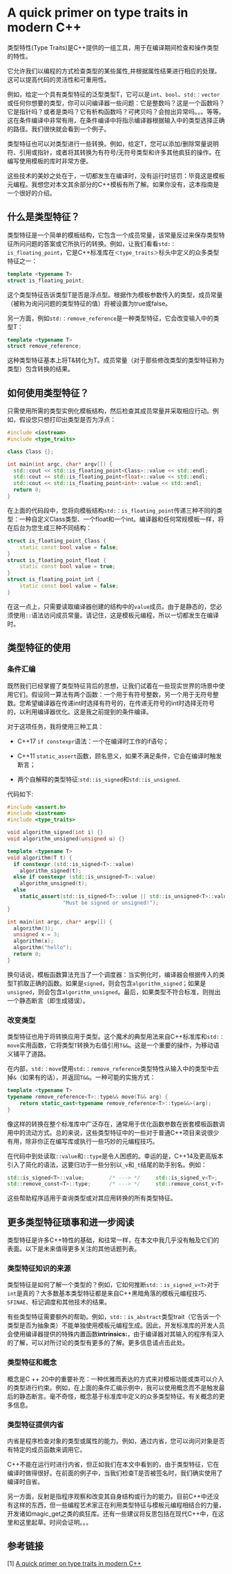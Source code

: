 # A quick primer on type traits in modern C++

类型特性(Type Traits)是C++提供的一组工具，用于在编译期间检查和操作类型的特性。

它允许我们以编程的方式检查类型的某些属性,并根据属性结果进行相应的处理。这可以提高代码的灵活性和可重用性。

例如，给定一个具有类型特征的泛型类型T，它可以是`int`、`bool`、`std:：vector`或任何你想要的类型，你可以问编译器一些问题：它是整数吗？这是一个函数吗？它是指针吗？或者是类吗？它有析构函数吗？可拷贝吗？会抛出异常吗。。。等等。这在条件编译中非常有用，在条件编译中将指示编译器根据输入中的类型选择正确的路径。我们很快就会看到一个例子。

类型特征也可以对类型进行一些转换。例如，给定T，您可以添加/删除常量说明符、引用或指针，或者将其转换为有符号/无符号类型和许多其他疯狂的操作。在编写使用模板的库时非常方便。

这些技术的美妙之处在于，一切都发生在编译时，没有运行时惩罚：毕竟这是模板元编程。我想您对本文其余部分的C++模板有所了解。如果你没有，这本指南是一个很好的介绍。

## 什么是类型特征？

类型特征是一个简单的模板结构，它包含一个成员常量，该常量反过来保存类型特征所问问题的答案或它所执行的转换。例如，让我们看看`std:：is_floating_point`，它是C++标准库在`＜type_traits＞`标头中定义的众多类型特征之一：

```c++
template <typename T>
struct is_floating_point;
```

这个类型特征告诉类型T是否是浮点型。根据作为模板参数传入的类型，成员常量（被称为询问问题的类型特征的值）将被设置为true或false。

另一方面，例如`std:：remove_reference`是一种类型特征，它会改变输入中的类型T：

```c++
template <typename T>
struct remove_reference;
```

这种类型特征基本上将T&转化为T。成员常量（对于那些修改类型的类型特征称为类型）包含转换的结果。

## 如何使用类型特征？

只需使用所需的类型实例化模板结构，然后检查其成员常量并采取相应行动。例如，假设您只想打印出类型是否为浮点：

```c++
#include <iostream>
#include <type_traits>

class Class {};

int main(int argc, char* argv[]) {
  std::cout << std::is_floating_point<Class>::value << std::endl;
  std::cout << std::is_floating_point<float>::value << std::endl;
  std::cout << std::is_floating_point<int>::value << std::endl;
  return 0;
}

```

在上面的代码段中，您将向模板结构`std:：is_floating_point`传递三种不同的类型：一种自定义Class类型、一个float和一个int。编译器和任何常规模板一样，将在后台为您生成三种不同结构：

```c++
struct is_floating_point_Class {
    static const bool value = false;
}
struct is_floating_point_float {
    static const bool value = true;
}
struct is_floating_point_int {
    static const bool value = false;
}
```

在这一点上，只需要读取编译器创建的结构中的`value`成员。由于是静态的，您必须使用`::`语法访问成员常量。请记住，这是模板元编程，所以一切都发生在编译时。

## 类型特征的使用

### 条件汇编

既然我们已经掌握了类型特征背后的思想，让我们试着在一些现实世界的场景中使用它们。假设同一算法有两个函数：一个用于有符号整数，另一个用于无符号整数。您希望编译器在传递int时选择有符号的，在传递无符号的int时选择无符号的，以利用编译器优化。这是我之前提到的条件编译。

对于这项任务，我将使用三种工具：

- C++17 `if constexpr`语法：一个在编译时工作的if语句；

- C++11 `static_assert`函数，顾名思义，如果不满足条件，它会在编译时触发断言；

- 两个自解释的类型特征:`std::is_signed`和`std::is_unsigned`.

代码如下:

```c++
#include <assert.h>
#include <iostream>
#include <type_traits>

void algorithm_signed(int i) {}
void algorithm_unsigned(unsigned u) {}

template <typename T>
void algorithm(T t) {
  if constexpr (std::is_signed<T>::value)
    algorithm_signed(t);
  else if constexpr (std::is_unsigned<T>::value)
    algorithm_unsigned(t);
  else
    static_assert(std::is_signed<T>::value || std::is_unsigned<T>::value,
                  "Must be signed or unsigned!");
}

int main(int argc, char* argv[]) {
  algorithm(3);
  unsigned x = 3;
  algorithm(x);
  algorithm("hello");
  return 0;
}

```

换句话说，模板函数算法充当了一个调度器：当实例化时，编译器会根据传入的类型T抓取正确的函数。如果是`signed`，则会包含`algorithm_signed`；如果是`unsigned`，则会包含`algorithm_unsigned`。最后，如果类型不符合标准，则抛出一个静态断言（即生成错误）。

### 改变类型

类型特征也用于将转换应用于类型。这个魔术的典型用法来自C++标准库和`std:：move`实用函数，它将类型`T`转换为右值引用`T&&`。这是一个重要的操作，为移动语义铺平了道路。

在内部，`std:：move`使用`std:：remove_reference`类型特性从输入中的类型中去掉`&`（如果有的话），并返回`T&&`。一种可能的实施方式：

```c++
template <typename T>
typename remove_reference<T>::type&& move(T&& arg) {
    return static_cast<typename remove_reference<T>::type&&>(arg);
}
```

像这样的转换在整个标准库中广泛存在，通常用于优化函数参数在嵌套模板函数调用中的流动方式。总的来说，这些类型特征中的一些对于普通C++项目来说很少有用，除非你正在编写库或执行一些巧妙的元编程技巧。

在代码中到处读取`::value`和`::type`是令人困惑的。幸运的是，C++14及更高版本引入了简化的语法，这要归功于一些分别以`_v`和`_t`结尾的助手别名。例如：

```c++
std::is_signed<T>::value;        /* ---> */     std::is_signed_v<T>;
std::remove_const<T>::type;      /* ---> */     std::remove_const_v<T>;
```

这些帮助程序适用于查询类型或对其应用转换的所有类型特征。

## 更多类型特征琐事和进一步阅读

类型特征是许多C++特性的基础，和往常一样，在本文中我几乎没有触及它们的表面。以下是未来值得更多关注的其他话题列表。

### 类型特征知识的来源

类型特征是如何了解一个类型的？例如，它如何推断`std:：is_signed_v<T>`对于`int`是真的？大多数基本类型特征都是来自C++黑暗角落的模板元编程技巧、`SFINAE`、标记调度和其他技术的结果。

有些类型特征需要额外的帮助。例如，`std:：is_abstract`类型trait（它告诉一个类型是否为抽象类）不能单独使用模板元编程生成。因此，开发标准库的开发人员会使用编译器提供的特殊内置函数**intrinsics:**，由于编译器对其输入的程序有深入的了解，可以对所讨论的类型有更多的了解。更多信息请点击此处。

### 类型特征和概念

概念是C ++ 20中的重要补充：一种优雅而表达的方式来对模板功能或类可以介入的类型进行约束。例如，在上面的条件汇编示例中，我可以使用概念而不是触发最后的静态断言。毫不奇怪，概念基于标准库中定义的众多类型特征。有关概念的更多信息。

### 类型特征提供内省

内省是程序检查对象的类型或属性的能力。例如，通过内省，您可以询问对象是否有特定的成员函数来调用它。

C++不能在运行时进行内省，但正如我们在本文中看到的，由于类型特征，它在编译时做得很好。在前面的例子中，当我们检查T是否被签名时，我们确实使用了编译时自省。

另一方面，反射是指程序观察和改变其自身结构或行为的能力。目前C++中还没有这样的东西，但一些编程艺术家正在利用类型特征与模板元编程相结合的力量，开发诸如magic_get之类的疯狂库。还有一些建议将反思包括在现代C++中，在这里和这里起草。时间会证明。。。

## 参考链接

[1] [A quick primer on type traits in modern C++](https://www.internalpointers.com/post/quick-primer-type-traits-modern-cpp)